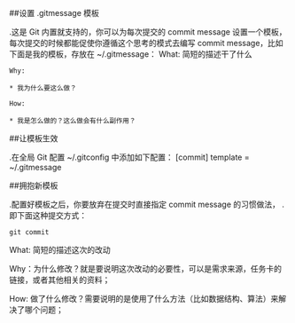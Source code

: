 ##设置 .gitmessage 模板

.这是 Git 内置就支持的，你可以为每次提交的 commit message 设置一个模板，
每次提交的时候都能促使你遵循这个思考的模式去编写 commit message，比如下面是我的模板，存放在 ~/.gitmessage：
    What: 简短的描述干了什么

	Why:

	* 我为什么要这么做？

	How:

	* 我是怎么做的？这么做会有什么副作用？

##让模板生效

.在全局 Git 配置 ~/.gitconfig 中添加如下配置：
    [commit]
  	template = ~/.gitmessage

##拥抱新模板

.配置好模板之后，你要放弃在提交时直接指定 commit message 的习惯做法，
.即下面这种提交方式：

    git commit


What: 简短的描述这次的改动

Why：为什么修改？就是要说明这次改动的必要性，可以是需求来源，任务卡的链接，或者其他相关的资料；

How: 做了什么修改？需要说明的是使用了什么方法（比如数据结构、算法）来解决了哪个问题；
